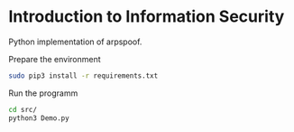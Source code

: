 # Introduction to Information Security
Python implementation of arpspoof.

Prepare the environment
```bash
sudo pip3 install -r requirements.txt
```

Run the programm
```bash
cd src/
python3 Demo.py
```
